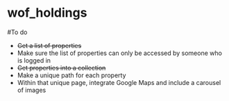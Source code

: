 wof_holdings
============

#To do
* ~~Get a list of properties~~
* Make sure the list of properties can only be accessed by someone who is logged in
* ~~Get properties into a collection~~
* Make a unique path for each property
* Within that unique page, integrate Google Maps and include a carousel of images
